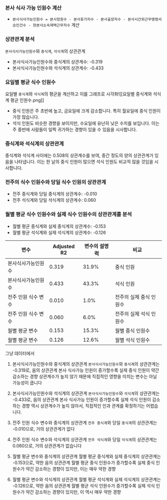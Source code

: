 
### 본사 식사 가능 인원수 계산
- `본사식사가능인원수 = 본사정원수 - 본사휴가자수 - 본사출장자수 - 본사시간외근무명령서승인건수 - 현본사소속재택근무자수` 계산
### 상관관계 분석
`본사식사가능인원수`와 `중식계`, `석식계`의 상관관계
- 본사식사가능인원수와 중식계의 상관계수: -0.319
- 본사식사가능인원수와 석식계의 상관계수: -0.433
### 요일별 평균 식수 인원수
요일별 `중식계`와 `석식계`의 평균을 계산하고 이를 그래프로 시각화![[요일별 중식계와 석식계 평균 인원수.png]]

- 중식 인원은 주 초반에 높고, 금요일에 크게 감소합니다. 특히 월요일에 중식 인원이 가장 많습니다.
- 석식 인원도 비슷한 경향을 보이지만, 수요일에 유난히 낮은 수치를 보입니다. 이는 주 중반에 사람들이 일찍 귀가하는 경향이 있을 수 있음을 시사합니다.


### 중식계와 석식계의 상관관계

중식계와 석식계 사이에는 0.508의 상관계수를 보여, 중간 정도의 양의 상관관계가 있음을 나타냅니다. 이는 한 날의 중식 인원이 많으면 석식 인원도 비교적 많을 것임을 시사합니다.


### 전주의 식수 인원수와 당일 식수 인원의 상관관계
- 전주 중식계와 당일 중식계의 상관계수: -0.010
- 전주 석식계와 당일 석식계의 상관계수: 0.060



### 월별 평균 식수 인원수와 실제 식수 인원수의 상관관계를 분석
- 월별 평균 중식계와 실제 중식계의 상관계수: -0.153
- 월별 평균 석식계와 실제 석식계의 상관계수: -0.126


| 변수                    | Adjusted R2 | 변수의 설명력 | 비교                      |
|------------------------|-------------|--------------|-------------------------|
| 본사식사가능인원수       | 0.319       | 31.9%        | 중식 인원                |
| 본사식사가능인원수       | 0.433       | 43.3%        | 석식 인원                |
| 전주 인원 식수 변수      | 0.010       | 1.0%         | 전주의 실제 중식 인원수  |
| 전주 인원 식수 변수      | 0.060       | 6.0%         | 전주의 실제 석식 인원수  |
| 월별 평균 변수           | 0.153       | 15.3%        | 월별 중식 인원수          |
| 월별 평균 변수           | 0.126       | 12.6%        | 월별 석식 인원수          |


그냥 데이터에서 

1. 본사식사가능인원수와 중식계의 상관관계
`본사식사가능인원수`와 `중식계`의 상관관계는 -0.319로, 음의 상관관계
본사 식사가능 인원이 증가할수록 실제 중식 인원이 약간 감소하는 경향
상관계수가 높지 않기 때문에 직접적인 영향을 미치는 변수는 아닐 가능성이 큽니다

2. 본사식사가능인원수와 석식계의 상관관계
`본사식사가능인원수`와 `석식계`의 상관관계는 -0.433로, 음의 상관관계
본사 식사가능 인원이 증가할수록 실제 석식 인원이 감소하는 경향
역시 상관계수가 높지 않아서, 직접적인 인과 관계를 확정하기는 어렵습니다.

3. 전주 인원 식수 변수와 중식계의 상관관계
`전주 중식계`와 당일 `중식계`의 상관관계는 -0.010으로, 거의 상관관계가 없다

4. 전주 인원 식수 변수와 석식계의 상관관계
`전주 석식계`와 당일 `석식계`의 상관관계는 0.060으로, 거의 상관관계가 없습니다


5. 월별 평균 변수와 중식계의 상관관계
월별 평균 중식계와 실제 중식계의 상관관계는 -0.153으로, 약한 음의 상관관계
월별 평균 중식 인원수가 증가할수록 실제 중식 인원수가 약간 감소하는 경향이 있지만, 이는 매우 약한 경향


6. 월별 평균 변수와 석식계의 상관관계
월별 평균 석식계와 실제 석식계의 상관관계는 -0.126으로, 약한 음의 상관관계
월별 평균 석식 인원수가 증가할수록 실제 석식 인원수가 약간 감소하는 경향이 있지만, 이 역시 매우 약한 경향


